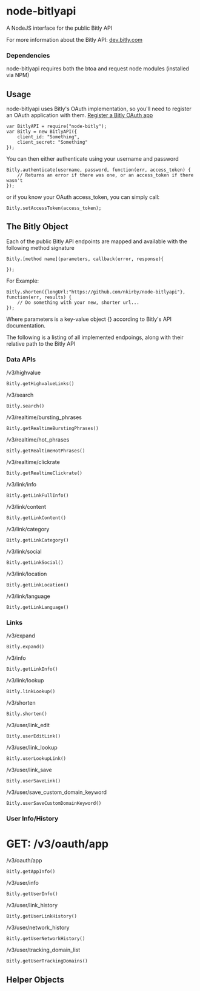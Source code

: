 # node-bitlyapi

A NodeJS interface for the public Bitly API

For more information about the Bitly API: [dev.bitly.com](http://dev.bitly.com "Bitly API")

### Dependencies

node-bitlyapi requires both the btoa and request node modules (installed via NPM)

## Usage

node-bitlyapi uses Bitly's OAuth implementation, so you'll need to register an OAuth application with them.
[Register a Bitly OAuth app](https://bitly.com/a/oauth_apps "Bitly OAuth Apps")

	var BitlyAPI = require("node-bitly");
	var Bitly = new BitlyAPI({
		client_id: "Something",
		client_secret: "Something"	
	});

You can then either authenticate using your username and password

	Bitly.authenticate(username, password, function(err, access_token) {
		// Returns an error if there was one, or an access_token if there wasn't 
	});

or if you know your OAuth access_token, you can simply call:

	Bitly.setAccessToken(access_token);

## The Bitly Object

Each of the public Bitly API endpoints are mapped and available with the following method signature

	Bitly.[method name](parameters, callback(error, response){

	});

For Example:

	Bitly.shorten({longUrl:"https://github.com/nkirby/node-bitlyapi"}, function(err, results) {
		// Do something with your new, shorter url...
	});

Where parameters is a key-value object {} according to Bitly's API documentation. 

The following is a listing of all implemented endpoings, along with their relative path to the Bitly API

### Data APIs

/v3/highvalue

	Bitly.getHighvalueLinks()

/v3/search

	Bitly.search()

/v3/realtime/bursting_phrases

	Bitly.getRealtimeBurstingPhrases()

/v3/realtime/hot_phrases

	Bitly.getRealtimeHotPhrases()

/v3/realtime/clickrate

	Bitly.getRealtimeClickrate()

/v3/link/info

	Bitly.getLinkFullInfo()

/v3/link/content

	Bitly.getLinkContent()

/v3/link/category
	
	Bitly.getLinkCategory()

/v3/link/social

	Bitly.getLinkSocial()

/v3/link/location

	Bitly.getLinkLocation()

/v3/link/language

	Bitly.getLinkLanguage()

### Links

/v3/expand

	Bitly.expand()

/v3/info

	Bitly.getLinkInfo()

/v3/link/lookup

	Bitly.linkLookup()

/v3/shorten

	Bitly.shorten()

/v3/user/link_edit

	Bitly.userEditLink()

/v3/user/link_lookup

	Bitly.userLookupLink()

/v3/user/link_save

	Bitly.userSaveLink()
	
/v3/user/save_custom_domain_keyword

	Bitly.userSaveCustomDomainKeyword()

### User Info/History
# GET: /v3/oauth/app

/v3/oauth/app

	Bitly.getAppInfo()

/v3/user/info

	Bitly.getUserInfo()

/v3/user/link_history

	Bitly.getUserLinkHistory()

/v3/user/network_history

	Bitly.getUserNetworkHistory()

/v3/user/tracking_domain_list

	Bitly.getUserTrackingDomains()


## Helper Objects
